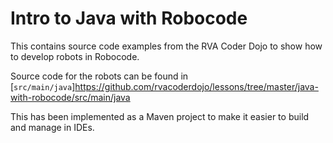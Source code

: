 # Intro to Java with Robocode

This contains source code examples from the RVA Coder Dojo to show how to develop robots in Robocode.

Source code for the robots can be found in [``src/main/java``]https://github.com/rvacoderdojo/lessons/tree/master/java-with-robocode/src/main/java

This has been implemented as a Maven project to make it easier to build and manage in IDEs.
